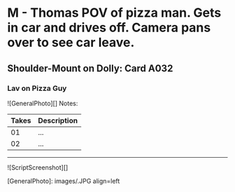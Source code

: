 # M - Thomas POV of pizza man. Gets in car and drives off. Camera pans over to see car leave.

## Shoulder-Mount on Dolly: Card A032

### Lav on Pizza Guy

![GeneralPhoto][]
Notes: 

| Takes | Description |
|:---|:----|
| 01 | ... |
| 02 | ... |

----

![ScriptScreenshot][]


[GeneralPhoto]:  images/.JPG align=left
